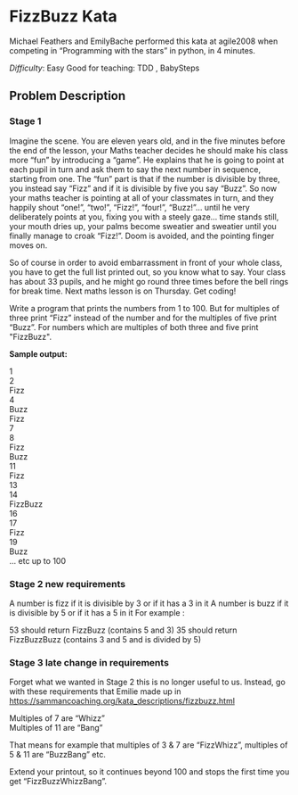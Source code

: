 # FizzBuzz Kata
Michael Feathers and EmilyBache performed this kata at agile2008 when competing in “Programming with the stars” in python, in 4 minutes.

*Difficulty*: Easy Good for teaching: TDD , BabySteps

## Problem Description

### Stage 1
Imagine the scene. You are eleven years old, and in the five minutes before the end of the lesson, your Maths teacher decides he should make his class more “fun” by introducing a “game”. He explains that he is going to point at each pupil in turn and ask them to say the next number in sequence, starting from one. The “fun” part is that if the number is divisible by three, you instead say “Fizz” and if it is divisible by five you say “Buzz”. So now your maths teacher is pointing at all of your classmates in turn, and they happily shout “one!”, “two!”, “Fizz!”, “four!”, “Buzz!”… until he very deliberately points at you, fixing you with a steely gaze… time stands still, your mouth dries up, your palms become sweatier and sweatier until you finally manage to croak “Fizz!”. Doom is avoided, and the pointing finger moves on.

So of course in order to avoid embarrassment in front of your whole class, you have to get the full list printed out, so you know what to say. Your class has about 33 pupils, and he might go round three times before the bell rings for break time. Next maths lesson is on Thursday. Get coding!

Write a program that prints the numbers from 1 to 100. But for multiples of three print “Fizz” instead of the number and for the multiples of five print “Buzz”. For numbers which are multiples of both three and five print "FizzBuzz".

**Sample output:**

1  
2  
Fizz  
4  
Buzz  
Fizz  
7  
8  
Fizz  
Buzz  
11  
Fizz  
13  
14  
FizzBuzz  
16  
17  
Fizz  
19  
Buzz   
... etc up to 100  

### Stage 2 new requirements
A number is fizz if it is divisible by 3 or if it has a 3 in it
A number is buzz if it is divisible by 5 or if it has a 5 in it
For example :

53 should return FizzBuzz (contains 5 and 3)
35 should return FizzBuzzBuzz (contains 3 and 5 and is divided by 5)


### Stage 3 late change in requirements
Forget what we wanted in Stage 2 this is no longer useful to us.
Instead, go with these requirements that Emilie made up in https://sammancoaching.org/kata_descriptions/fizzbuzz.html

Multiples of 7 are “Whizz”  
Multiples of 11 are “Bang”  

That means for example that multiples of 3 & 7 are “FizzWhizz”, multiples of 5 & 11 are “BuzzBang” etc.

Extend your printout, so it continues beyond 100 and stops the first time you get “FizzBuzzWhizzBang”.